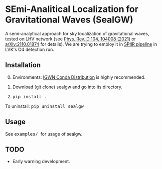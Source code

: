 # SEmi-Analitical Localization for Gravitational Waves (SealGW)

A semi-analytical approach for sky localization of gravitational waves, tested on LHV network (see [Phys. Rev. D 104, 104008 (2021)](https://journals.aps.org/prd/abstract/10.1103/PhysRevD.104.104008) or [arXiv:2110.01874](https://arxiv.org/abs/2110.01874) for details). We are trying to employ it in [SPIIR pipeline](https://git.ligo.org/lscsoft/spiir/) in LVK's O4 detection run.

## Installation

0. Environments: [IGWN Conda Distribution](https://computing.docs.ligo.org/conda/environments/) is highly recommended.

1. Download (git clone) sealgw and go into its directory.

1. <tt> pip install . </tt>

To uninstall:  <tt> pip uninstall sealgw </tt>

## Usage

See <tt> examples/ </tt> for usage of sealgw.

## TODO

- Early warning development.
